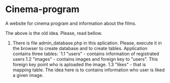 # Cinema-program
A website for cinema program and information about the films.

The above is the old idea. Please, read bellow.

1. There is file admin_database.php in this aplication. Please, execute it in the browser to create database and to create tables.
Application contains three tables:
`1.1 "users" - contains information of registrated users
 1.2 "images" - contains images and foreign key to "users". This foreign key point who is aploaded the image.
 1.3 "likes" - that is mapping table. The idea here is to contains information who user is liked a given image.
 
